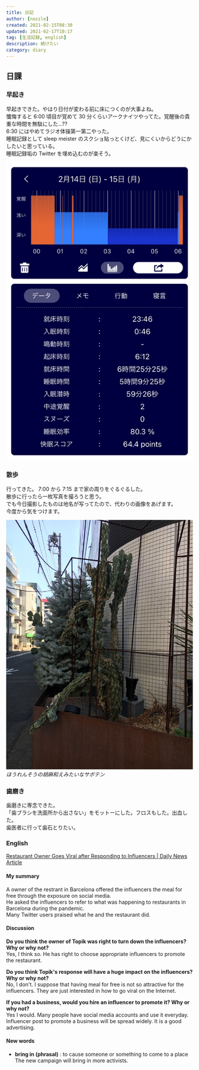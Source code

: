 ```yaml
---
title: 日記
author: [nozzle]
created: 2021-02-15T08:30
updated: 2021-02-17T10:17
tag: [生活記録, english]
description: 続けたい
category: diary
---
```


## 日課

### 早起き

早起きできた。やはり日付が変わる前に床につくのが大事よね。  
懺悔すると 6:00 頃目が覚めて 30 分くらいアークナイツやってた。覚醒後の貴重な時間を無駄にした...??  
6:30 にはやめてラジオ体操第一第二やった。  
睡眠記録として sleep meister のスクショ貼っとくけど、見にくいからどうにかしたいと思っている。  
睡眠記録垢の Twitter を埋め込むのが楽そう。

![](IMG_20210215_084533.JPG)

### 散歩

行ってきた。
7:00 から 7:15 まで家の周りをぐるぐるした。  
散歩に行ったら一枚写真を撮ろうと思う。  
でも今日撮影したものは地名が写ってたので、代わりの画像をあげます。  
今度から気をつけます。

![](./IMG_20210206_151717_mini.JPG)
_ほうれんそうの胡麻和えみたいなサボテン_

### 歯磨き

歯磨きに専念できた。  
「歯ブラシを洗面所から出さない」をモットーにした。フロスもした。出血した。  
歯医者に行って歯石とりたい。

### English

[Restaurant Owner Goes Viral after Responding to Influencers | Daily News Article](https://www.rarejob.com/dna/2021/02/15/restaurant-owner-goes-viral-after-responding-to-influencers)

#### My summary

A owner of the restrant in Barcelona offered the influencers the meal for free through the exposure on social media.  
He asked the influencers to refer to what was happening to restaurants in Barcelona during the pandemic.  
Many Twitter users praised what he and the restaurant did.

#### Discussion

**Do you think the owner of Topik was right to turn down the influencers? Why or why not?**  
Yes, I think so. He has right to choose appropriate influencers to promote the restaurant.

**Do you think Topik's response will have a huge impact on the influencers? Why or why not?**  
No, I don't. I suppose that having meal for free is not so attractive for the influencers. They are just interested in how to go viral on the Internet.

**If you had a business, would you hire an influencer to promote it? Why or why not?**  
Yes I would. Many people have social media accounts and use it everyday. Influencer post to promote a business will be spread widely. It is a good advertising.

#### New words

- **bring in (phrasal)** : to cause someone or something to come to a place  
  The new campaign will bring in more activists.
